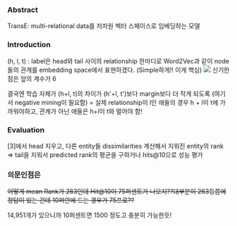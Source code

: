 ### Abstract
 TransE: multi-relational data를 저차원 벡터 스페이스로 임베딩하는 모델
 
### Introduction
 (h, l, t) : label은 head와 tail 사이의 relationship
 한마디로 Word2Vec과 같이 node들의 관계를 embedding space에서 표현하겠다. (Simple하게!! 이게 핵심)
 ![](https://velog.velcdn.com/images/seogimin/post/1a19963e-5ae1-4824-8bd1-5320a29e4325/image.png)
 신기한점은 앞의 계수가 6
 
 결국엔 학습 자체가 (h+l, t)의 차이가 (h'+l, t')보다 margin보다 더 작게 되도록 (여기서 negative mining이 필요함)
 = 실제 relationship이 l인 애들의 경우 h + l이 t에 가까워야하고, 관계가 아닌 애들은 h+l이 t와 멀어야 함!
  
  
  ### Evaluation
  
  [3]에서 head 지우고, 다른 entity들 dissimilarities 계산해서 지워진 entity의 rank
  => tail을 지워서 predicted rank의 평균을 구하거나 hits@10으로 성능 평가
  
 ### 의문인점은
~~어떻게 mean Rank가 263인데 Hit@10이 75퍼센트가 나오지??대부분이 263등쯤에 정답이 있는 건데 10퍼안에 드는 경우가 75프로??~~

 14,951개가 있으니까 10퍼센트면 1500 정도고 충분히 가능한듯!

